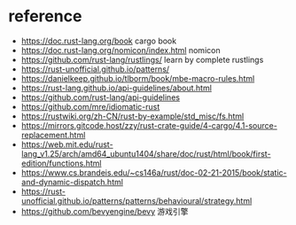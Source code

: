 # reference

- https://doc.rust-lang.org/book cargo book
- https://doc.rust-lang.org/nomicon/index.html nomicon
- https://github.com/rust-lang/rustlings/ learn by complete rustlings
- https://rust-unofficial.github.io/patterns/
- https://danielkeep.github.io/tlborm/book/mbe-macro-rules.html
- https://rust-lang.github.io/api-guidelines/about.html
- https://github.com/rust-lang/api-guidelines
- https://github.com/mre/idiomatic-rust
- https://rustwiki.org/zh-CN/rust-by-example/std_misc/fs.html
- https://mirrors.gitcode.host/zzy/rust-crate-guide/4-cargo/4.1-source-replacement.html
- https://web.mit.edu/rust-lang_v1.25/arch/amd64_ubuntu1404/share/doc/rust/html/book/first-edition/functions.html
- https://www.cs.brandeis.edu/~cs146a/rust/doc-02-21-2015/book/static-and-dynamic-dispatch.html
- https://rust-unofficial.github.io/patterns/patterns/behavioural/strategy.html
- https://github.com/bevyengine/bevy 游戏引擎
